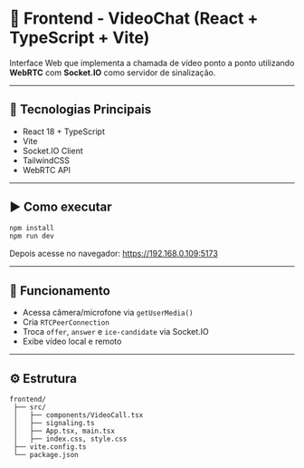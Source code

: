 # 🎥 Frontend - VideoChat (React + TypeScript + Vite)

Interface Web que implementa a chamada de vídeo ponto a ponto utilizando **WebRTC** com **Socket.IO** como servidor de sinalização.

---

## 🚀 Tecnologias Principais

- React 18 + TypeScript
- Vite
- Socket.IO Client
- TailwindCSS
- WebRTC API

---

## ▶️ Como executar

```bash
npm install
npm run dev
```

Depois acesse no navegador: https://192.168.0.109:5173

---

## 🧩 Funcionamento

- Acessa câmera/microfone via `getUserMedia()`
- Cria `RTCPeerConnection`
- Troca `offer`, `answer` e `ice-candidate` via Socket.IO
- Exibe vídeo local e remoto

---

## ⚙️ Estrutura

```
frontend/
 ├── src/
 │   ├── components/VideoCall.tsx
 │   ├── signaling.ts
 │   ├── App.tsx, main.tsx
 │   ├── index.css, style.css
 ├── vite.config.ts
 └── package.json
```
